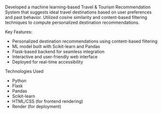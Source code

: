 Developed a machine learning-based Travel & Tourism Recommendation System that suggests ideal travel destinations based on user preferences and past behavior. Utilized cosine similarity and content-based filtering techniques to compute personalized destination recommendations.

Key Features:


- Personalized destination recommendations using content-based filtering
- ML model built with Scikit-learn and Pandas
- Flask-based backend for seamless integration
- Interactive and user-friendly web interface
- Deployed for real-time accessibility

Technologies Used

- Python
- Flask
- Pandas
- Scikit-learn
- HTML/CSS (for frontend rendering)
- Render (for deployment)
